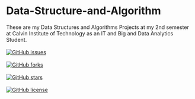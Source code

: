 # Data-Structure-and-Algorithm
These are my Data Structures and Algorithms Projects at my 2nd semester at Calvin Institute of Technology as an IT and Big and Data Analytics Student.
<br><br>
[![GitHub issues](https://img.shields.io/github/issues/StefannusChristian/Data-Structure-and-Algorithm)](https://github.com/StefannusChristian/Data-Structure-and-Algorithm/issues)
<br><br>
[![GitHub forks](https://img.shields.io/github/forks/StefannusChristian/Data-Structure-and-Algorithm)](https://github.com/StefannusChristian/Data-Structure-and-Algorithm/network)
<br><br>
[![GitHub stars](https://img.shields.io/github/stars/StefannusChristian/Data-Structure-and-Algorithm)](https://github.com/StefannusChristian/Data-Structure-and-Algorithm/stargazers)
<br><br>
[![GitHub license](https://img.shields.io/github/license/StefannusChristian/Data-Structure-and-Algorithm)](https://github.com/StefannusChristian/Data-Structure-and-Algorithm)

